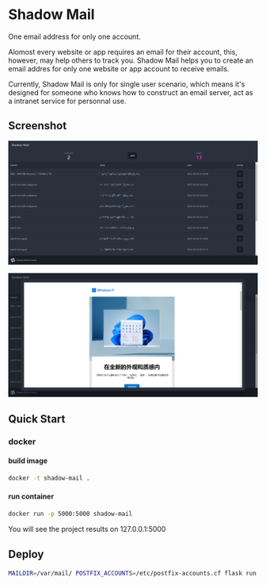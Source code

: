 # Shadow Mail

One email address for only one account.

Alomost every website or app requires an email for their account, this, however, may help others to track you.
Shadow Mail helps you to create an email addres for only one website or app account to receive emails.

Currently, Shadow Mail is only for single user scenario, which means it's designed for someone who knows how to construct an email server, act as a intranet service for personnal use.

## Screenshot

![home](./screenshots/home.png)

![preview](./screenshots/preview.png)

## Quick Start

### docker

#### build image

```sh
docker -t shadow-mail .
```
#### run container

```sh
docker run -p 5000:5000 shadow-mail
```
You will see the project results on 127.0.0.1:5000

## Deploy

```bash
MAILDIR=/var/mail/ POSTFIX_ACCOUNTS=/etc/postfix-accounts.cf flask run
```
